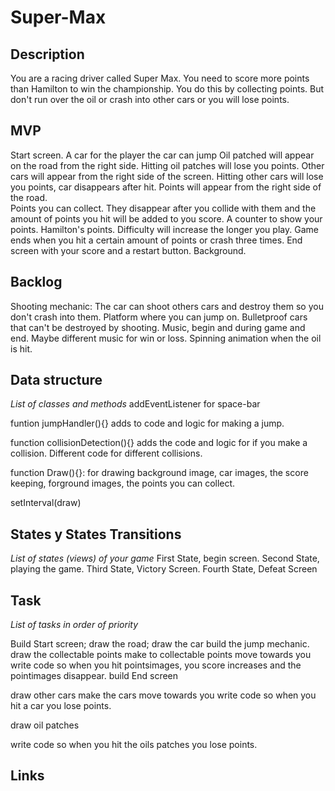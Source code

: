 # Super-Max
<!-- 
[Click here to see deployed game](http://github.com) -->

## Description
You are a racing driver called Super Max. You need to score more points than Hamilton to win the championship. You do this by collecting points. But don't run over the oil or crash into other cars or you will lose points. 

## MVP
Start screen.
A car for the player
the car can jump
Oil patched will appear on the road from the right side.
Hitting oil patches will lose you points. 
Other cars will appear from the right side of the screen.
Hitting other cars will lose you points, car disappears after hit.
Points will appear from the right side of the road.  
Points you can collect. They disappear after you collide with them and the amount of points you hit will be added to you score.
A counter to show your points. 
Hamilton's points. 
Difficulty will increase the longer you play.
Game ends when you hit a certain amount of points or crash three times.
End screen with your score and a restart button.
Background.


## Backlog
Shooting mechanic: The car can shoot others cars and destroy them so you don't crash into them. 
Platform where you can jump on.
Bulletproof cars that can't be destroyed by shooting.
Music, begin and during game and end. Maybe different music for win or loss. 
Spinning animation when the oil is hit.


## Data structure
_List of classes and methods_
addEventListener for space-bar

funtion jumpHandler(){} adds to code and logic for making a jump.

function collisionDetection(){} adds the code and logic for if you make a collision. Different code for different collisions.



function Draw(){}: for drawing background image, car images, the score keeping, forground images, the points you can collect.

setInterval(draw) 




## States y States Transitions
_List of states (views) of your game_
First State, begin screen. 
Second State, playing the game.
Third State, Victory Screen.
Fourth State, Defeat Screen


## Task
_List of tasks in order of priority_

Build Start screen;
draw the road;
draw the car
build the jump mechanic.
draw the collectable points
make to collectable points move towards you
write code so when you hit pointsimages, you score increases and the pointimages disappear.
build End screen


draw other cars
make the cars move towards you
write code so when you hit a car you lose points.

draw oil patches

write code so when you hit the oils patches you lose points.





## Links

<!-- - [Trello Link](https://trello.com)
- [Slides Link](http://slides.com)
- [Github repository Link](http://github.com)
- [Deployment Link](http://github.com) -->